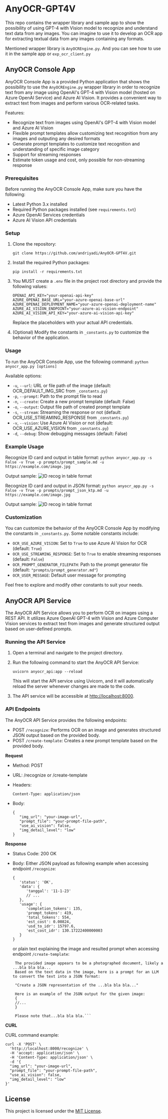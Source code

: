 # AnyOCR-GPT4V
This repo contains the wrapper library and sample app to show the possibility of using GPT-4 with Vision model to recognize and understand text data from any images. You can imagine to use it to develop an OCR app for extracting textual data from any images containing any formats.

Mentioned wrapper library is `AnyOCREngine.py`. And you can see how to use it in the sample app or `exp_ocr_client.py`

## AnyOCR Console App

AnyOCR Console App is a provided Python application that shows the possibility to use the `AnyOCREngine.py` wrapper library in order to recognize text from any image using OpenAI's GPT-4 with Vision model (hosted on Azure OpenAI Service) and Azure AI Vision. It provides a convenient way to extract text from images and perform various OCR-related tasks.

Features:

- Recognize text from images using OpenAI's GPT-4 with Vision model and Azure AI Vision
- Flexible prompt templates allow customizing text recognition from any images and outputing any desired formats
- Generate prompt templates to customize text recognition and understanding of specific image category  
- Support for streaming responses
- Estimate token usage and cost, only possible for non-streaming response

### Prerequisites

Before running the AnyOCR Console App, make sure you have the following:

- Latest Python 3.x installed
- Required Python packages installed (see `requirements.txt`)  
- Azure OpenAI Services credentials
- Azure AI Vision API credentials

### Setup  

1. Clone the repository:

   ```
   git clone https://github.com/andriyadi/AnyOCR-GPT4V.git
   ```

2. Install the required Python packages:

   ```
   pip install -r requirements.txt
   ```

3. You MUST create a `.env` file in the project root directory and provide the following values:

   ```
   OPENAI_API_KEY="your-openai-api-key"
   AZURE_OPENAI_BASE_URL="your-azure-openai-base-url" 
   AZURE_OPENAI_DEPLOYMENT_NAME="your-azure-openai-deployment-name"
   AZURE_AI_VISION_ENDPOINT="your-azure-ai-vision-endpoint"
   AZURE_AI_VISION_API_KEY="your-azure-ai-vision-api-key"
   ```

   Replace the placeholders with your actual API credentials.

4. (Optional) Modify the constants in `_constants.py` to customize the behavior of the application.

### Usage

To run the AnyOCR Console App, use the following command:
`python anyocr_app.py [options]`

Available options:

- `-u`, `--url`: URL or file path of the image (default: OCR_DEFAULT_IMG_SRC from `_constants.py`)
- `-p`, `--prompt`: Path to the prompt file to read  
- `-n`, `--create`: Create a new prompt template (default: False)
- `-o`, `--output`: Output file path of created prompt template
- `-s`, `--stream`: Streaming the response or not (default: OCR_USE_STREAMING_RESPONSE from `_constants.py`)
- `-v`, `--vision`: Use Azure AI Vision or not (default: OCR_USE_AZURE_VISION from `_constants.py`)
- `-d`, `--debug`: Show debugging messages (default: False)

### Example Usage

Recognize ID card and output in table format:
`python anyocr_app.py -s False -v True -p prompts/prompt_sample.md -u https://example.com/image.jpg`

Output sample:
![ID recog in table format](https://raw.githubusercontent.com/andriyadi/AnyOCR-GPT4V/main/resources/capture_console_table_format.png)

Recognize ID card and output in JSON format:
`python anyocr_app.py -s False -v True -p prompts/prompt_json_ktp.md -u https://example.com/image.jpg`

Output sample:
![ID recog in table format](https://raw.githubusercontent.com/andriyadi/AnyOCR-GPT4V/main/resources/capture_console_json_format.png)

### Customization

You can customize the behavior of the AnyOCR Console App by modifying the constants in `_constants.py`. Some notable constants include:

- `OCR_USE_AZURE_VISION`: Set to `True` to use Azure AI Vision for OCR (default: `True`)
- `OCR_USE_STREAMING_RESPONSE`: Set to `True` to enable streaming responses (default: `False`)
- `OCR_PROMPT_GENERATOR_FILEPATH`: Path to the prompt generator file (default: `"prompts/prompt_generator.md"`)
- `OCR_USER_MESSAGE`: Default user message for prompting

Feel free to explore and modify other constants to suit your needs.

## AnyOCR API Service

The AnyOCR API Service allows you to perform OCR on images using a REST API. It utilizes Azure OpenAI GPT-4 with Vision and Azure Computer Vision services to extract text from images and generate structured output based on user-defined prompts.

### Running the API Service

1. Open a terminal and navigate to the project directory.

2. Run the following command to start the AnyOCR API Service:

   ```
   uvicorn anyocr_api:app --reload
   ```

   This will start the API service using Uvicorn, and it will automatically reload the server whenever changes are made to the code.

3. The API service will be accessible at <http://localhost:8000>.

### API Endpoints

The AnyOCR API Service provides the following endpoints:

- POST `/recognize`: Performs OCR on an image and generates structured JSON output based on the provided body.
- POST `/create-template`: Creates a new prompt template based on the provided body.

**Request**

- Method: POST
- URL: /recognize or /create-template
- Headers:

  ```
  Content-Type: application/json
  ```
  
- Body:

  ```
  {
     "img_url": "your-image-url",
     "prompt_file": "your-prompt-file-path",
     "use_ai_vision": false,
     "img_detail_level": "low"
  }
  ```

**Response**

- Status Code: 200 OK
- Body:
  Either JSON payload as following example when accessing endpoint `/recognize`:

  ```
  {
     'status': 'OK',
     'data': {
        'tanggal': '11-1-23'
        // ...
     },
     'usage': {
        'completion_tokens': 135,
        'prompt_tokens': 419,
        'total_tokens': 554,
        'est_cost': 0.00824,
        'usd_to_idr': 15797.6,
        'est_cost_idr': 130.17222400000003
     }
  }
  ```

  or plain text explaining the image and resulted prompt when accessing endpoint `/create-template`:
  
  ```
   The provided image appears to be a photographed document, likely a ...bla bla bla...
   Based on the text data in the image, here is a prompt for an LLM to convert the text into a JSON format:

   "Create a JSON representation of the ...bla bla bla..."

   Here is an example of the JSON output for the given image:
   {
   //...
   }

   Please note that...bla bla bla.```

**CURL**

CURL command example:

```
curl -X 'POST' \
  'http://localhost:8000/recognize' \
  -H 'accept: application/json' \
  -H 'Content-Type: application/json' \
  -d '{
  "img_url": "your-image-url",
  "prompt_file": "your-prompt-file-path",
  "use_ai_vision": false,
  "img_detail_level": "low"
}'
```

## License

This project is licensed under the [MIT License](LICENSE).
